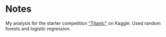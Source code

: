 # Notes

My analysis for the starter competition ["Titanic"](https://www.kaggle.com/c/titanic) on Kaggle. Used random forests and logistic regression.
